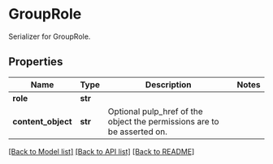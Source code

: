 # GroupRole

Serializer for GroupRole.
## Properties
Name | Type | Description | Notes
------------ | ------------- | ------------- | -------------
**role** | **str** |  | 
**content_object** | **str** | Optional pulp_href of the object the permissions are to be asserted on. | 

[[Back to Model list]](../README.md#documentation-for-models) [[Back to API list]](../README.md#documentation-for-api-endpoints) [[Back to README]](../README.md)



